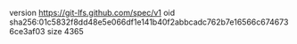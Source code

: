 version https://git-lfs.github.com/spec/v1
oid sha256:01c5832f8dd48e5e066df1e141b40f2abbcadc762b7e16566c6746736ce3af03
size 4365
